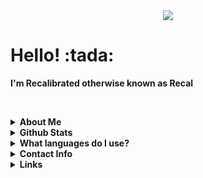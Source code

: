 

<div align="center">
  <img src="https://github.com/recalibrated/recalibrated/blob/master/catjam.gif"></img>
</div>

<h1>Hello! :tada:</h1>
<b>I'm Recalibrated otherwise known as Recal</b><br>
  
<br><details><summary><b>About Me</b></summary>
  <small>I am a Full Stack Developer.</small><br>
  <small>Pronouns: <b>He/Him</b></small><br>
  <small>
    Preferred Vscode Theme: <b>Tokyo Night</b> <a href="https://marketplace.visualstudio.com/items?itemName=enkia.tokyo-night">[Link Here]</a>
  </small><br>
  <small>
    I'm currently working on: <b>Nothing</b><br>
    I'm currently learning: <b>Typescript, Dart and Java.</b>
  </small><br>
  <small>
    Twitter: <a href="https://twitter.com/nerdrecal/">@nerdrecal</a>
  </small>
</details>
  
<details><summary><b>Github Stats</b></summary>
  <b>Github Stats</b><br>
  <img src= "https://github-readme-stats.vercel.app/api?username=recalibrated&show_icons=true&hide_border=true&count_private=true&theme=tokyonight"></img><br>
  <b>Top Languages</b><br>
  <img src= "https://github-readme-stats.vercel.app/api/top-langs/?username=recalibrated"></img>
</details>
  
<details><summary><b>What languages do I use?</b></summary>
 I use a lot of languages, but the main ones would be:<br>
 - D<br>
 - Dart<br>
 - Javascript<br>
 - Typescript<br>
 - C#<br>
 - Java<br>
 - C<br>
 - C++<br>
</details>
  
<details><summary><b>Contact Info</b></summary>
  <small>If my Discord doesn't work feel free to send me an email.</small><br>
  Discord: <b>undefined#0010<b><br>
  Email: <b>hello@recal.club</b> <a href="mailto:hello@recal.club">[Send An Email]</a>
</details>
  
<details><summary><b>Links</b></summary>
  <a href="https://www.typescriptlang.org/">Typescript</a><br>
  <a href="https://dlang.org/">D</a><br>
  <a href="https://dart.dev/">Dart</a>
</details>




